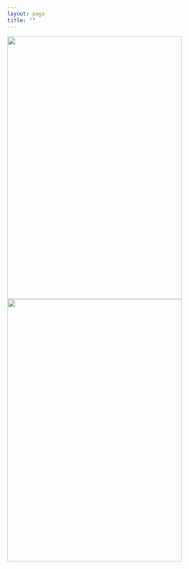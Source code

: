 ```yaml
---
layout: page
title: ""
---
```


<p float="left">
<img src="beausand.jpg" width="400" height="600" width="49%" /> 
<img src="beardorchid.jpg" width="400" height="600" width="49%" />
</p>
